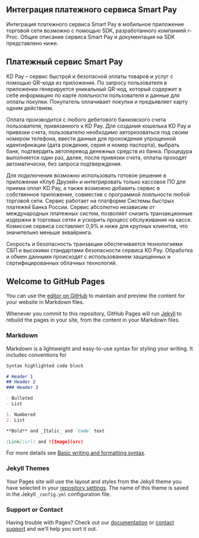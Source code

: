 ## Интеграция платежного сервиса Smart Pay
Интеграция платежного сервиса Smart Pay в мобильное приложение торговой сети возможно с помощью SDK, разработанного компанией r-Proc. Общее описание сервиса Smart Pay и документация на SDK представлено ниже. 

## Платежный сервис Smart Pay

KD Pay – сервис быстрой и безопасной оплаты товаров и услуг с помощью QR-кода из приложения. По запросу пользователя в приложении генерируется уникальный QR-код, который содержит в себе информацию по карте лояльности пользователя и данные для оплаты покупки. Покупатель оплачивает покупки и предъявляет карту одним действием.

Оплата производится с любого дебетового банковского счета пользователя, привязанного к KD Pay. Для создания кошелька KD Pay и привязки счета, пользователю необходимо авторизоваться под своим номером телефона, ввести данные для прохождения упрощенной идентификации (дата рождения, серия и номер паспорта), выбрать банк, подтвердить автоперевод денежных средств из банка. Процедура выполняется один раз, далее, после привязки счета, оплаты проходят автоматически, без запроса подтверждения.

Для подключения возможно использовать готовое решение в приложении «Клуб Друзей» и интегрировать только кассовое ПО для приема оплат KD Pay, а также возможно добавить сервис в собственное приложение, совместив с программой лояльности любой торговой сети.
Сервис работает на платформе Системы быстрых платежей Банка России. Сервис абсолютно независим от международных платежных систем, позволяет снизить транзакционные издержки в торговых сетях и ускорить процесс обслуживания на кассе. Комиссия сервиса составляет 0,9% и ниже для крупных клиентов, что значительно меньше эквайринга.

Скорость и безопасность транзакции обеспечивается технологиями СБП и высокими стандартами безопасности сервиса KD Pay. Обработка и обмен данными происходят с использованием защищенных и сертифицированных облачных технологий.

## Welcome to GitHub Pages

You can use the [editor on GitHub](https://github.com/r-proc/sdk-docs-ios/edit/main/docs/index.md) to maintain and preview the content for your website in Markdown files.

Whenever you commit to this repository, GitHub Pages will run [Jekyll](https://jekyllrb.com/) to rebuild the pages in your site, from the content in your Markdown files.

### Markdown

Markdown is a lightweight and easy-to-use syntax for styling your writing. It includes conventions for

```markdown
Syntax highlighted code block

# Header 1
## Header 2
### Header 3

- Bulleted
- List

1. Numbered
2. List

**Bold** and _Italic_ and `Code` text

[Link](url) and ![Image](src)
```

For more details see [Basic writing and formatting syntax](https://docs.github.com/en/github/writing-on-github/getting-started-with-writing-and-formatting-on-github/basic-writing-and-formatting-syntax).

### Jekyll Themes

Your Pages site will use the layout and styles from the Jekyll theme you have selected in your [repository settings](https://github.com/r-proc/sdk-docs-ios/settings/pages). The name of this theme is saved in the Jekyll `_config.yml` configuration file.

### Support or Contact

Having trouble with Pages? Check out our [documentation](https://docs.github.com/categories/github-pages-basics/) or [contact support](https://support.github.com/contact) and we’ll help you sort it out.

